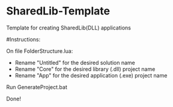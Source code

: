 # SharedLib-Template
Template for creating SharedLib(DLL) applications

#Instructions:

On file FolderStructure.lua:

- Rename "Untitled" for the desired solution name
- Rename "Core" for the desired library (.dll) project name
- Rename "App" for the desired application (.exe) project name

Run GenerateProject.bat

Done!
